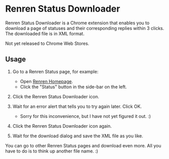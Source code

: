 Renren Status Downloader
====

Renren Status Downloader is a Chrome extension that enables you to download a page of statuses and their corresponding replies within 3 clicks.
The downloaded file is in XML format.

Not yet released to Chrome Web Stores.


Usage
----

1. Go to a Renren Status page, for example:
   * Open [Renren Homepage](http://www.renren.com/).
   * Click the "Status" button in the side-bar on the left.

2. Click the Renren Status Downloader icon.

3. Wait for an error alert that tells you to try again later. Click OK.
   * Sorry for this inconvenience, but I have not yet figured it out. :)

4. Click the Renren Status Downloader icon again.

5. Wait for the download dialog and save the XML file as you like.

You can go to other Renren Status pages and download even more.  All you have to do is to think up another file name. :)
